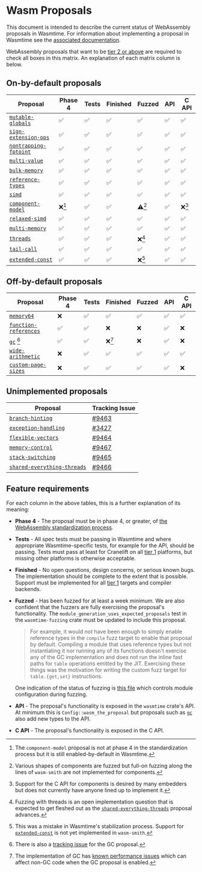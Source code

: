 # Wasm Proposals

This document is intended to describe the current status of WebAssembly
proposals in Wasmtime. For information about implementing a proposal in Wasmtime
see the [associated
documentation](./contributing-implementing-wasm-proposals.md).

WebAssembly proposals that want to be [tier 2 or above](./stability-tiers.md)
are required to check all boxes in this matrix. An explanation of each matrix
column is below.

## On-by-default proposals

|  Proposal                | Phase 4 | Tests | Finished | Fuzzed | API | C API |
|--------------------------|---------|-------|----------|--------|-----|-------|
| [`mutable-globals`]      | ✅      | ✅    | ✅       | ✅     | ✅  | ✅    |
| [`sign-extension-ops`]   | ✅      | ✅    | ✅       | ✅     | ✅  | ✅    |
| [`nontrapping-fptoint`]  | ✅      | ✅    | ✅       | ✅     | ✅  | ✅    |
| [`multi-value`]          | ✅      | ✅    | ✅       | ✅     | ✅  | ✅    |
| [`bulk-memory`]          | ✅      | ✅    | ✅       | ✅     | ✅  | ✅    |
| [`reference-types`]      | ✅      | ✅    | ✅       | ✅     | ✅  | ✅    |
| [`simd`]                 | ✅      | ✅    | ✅       | ✅     | ✅  | ✅    |
| [`component-model`]      | ❌[^1]  | ✅    | ✅       | ⚠️[^2]  | ✅  | ❌[^5]|
| [`relaxed-simd`]         | ✅      | ✅    | ✅       | ✅     | ✅  | ✅    |
| [`multi-memory`]         | ✅      | ✅    | ✅       | ✅     | ✅  | ✅    |
| [`threads`]              | ✅      | ✅    | ✅       | ❌[^3] | ✅  | ✅    |
| [`tail-call`]            | ✅      | ✅    | ✅       | ✅     | ✅  | ✅    |
| [`extended-const`]       | ✅      | ✅    | ✅       | ❌[^4] | ✅  | ✅    |

[^1]: The `component-model` proposal is not at phase 4 in the standardization
    process but it is still enabled-by-default in Wasmtime.
[^2]: Various shapes of components are fuzzed but full-on fuzzing along the
    lines of `wasm-smith` are not implemented for components.
[^3]: Fuzzing with threads is an open implementation question that is expected
    to get fleshed out as the [`shared-everything-threads`] proposal advances.
[^4]: This was a mistake in Wasmtime's stabilization process. Support for
    [`extended-const`] is not yet implemented in `wasm-smith`.
[^5]: Support for the C API for components is desired by many embedders but
    does not currently have anyone lined up to implement it.

## Off-by-default proposals

|  Proposal                | Phase 4 | Tests | Finished | Fuzzed | API | C API |
|--------------------------|---------|-------|----------|--------|-----|-------|
| [`memory64`]             | ❌      | ✅    | ✅       | ✅     | ✅  | ✅    |
| [`function-references`]  | ✅      | ✅    | ❌       | ❌     | ✅  | ❌    |
| [`gc`] [^6]              | ✅      | ✅    | ❌[^7]   | ❌     | ✅  | ❌    |
| [`wide-arithmetic`]      | ❌      | ✅    | ✅       | ✅     | ✅  | ✅    |
| [`custom-page-sizes`]    | ❌      | ✅    | ✅       | ✅     | ✅  | ❌    |

[^6]: There is also a [tracking
    issue](https://github.com/bytecodealliance/wasmtime/issues/5032) for the
    GC proposal.
[^7]: The implementation of GC has [known performance
    issues](https://github.com/bytecodealliance/wasmtime/issues/9351) which can
    affect non-GC code when the GC proposal is enabled.

## Unimplemented proposals

| Proposal                      | Tracking Issue |
|-------------------------------|----------------|
| [`branch-hinting`]            | [#9463](https://github.com/bytecodealliance/wasmtime/issues/9463) |
| [`exception-handling`]        | [#3427](https://github.com/bytecodealliance/wasmtime/issues/3427) |
| [`flexible-vectors`]          | [#9464](https://github.com/bytecodealliance/wasmtime/issues/9464) |
| [`memory-control`]            | [#9467](https://github.com/bytecodealliance/wasmtime/issues/9467) |
| [`stack-switching`]           | [#9465](https://github.com/bytecodealliance/wasmtime/issues/9465) |
| [`shared-everything-threads`] | [#9466](https://github.com/bytecodealliance/wasmtime/issues/9466) |

[`mutable-globals`]: https://github.com/WebAssembly/mutable-global/blob/master/proposals/mutable-global/Overview.md
[`sign-extension-ops`]: https://github.com/WebAssembly/spec/blob/master/proposals/sign-extension-ops/Overview.md
[`nontrapping-fptoint`]: https://github.com/WebAssembly/spec/blob/master/proposals/nontrapping-float-to-int-conversion/Overview.md
[`multi-value`]: https://github.com/WebAssembly/spec/blob/master/proposals/multi-value/Overview.md
[`bulk-memory`]: https://github.com/WebAssembly/bulk-memory-operations/blob/master/proposals/bulk-memory-operations/Overview.md
[`reference-types`]: https://github.com/WebAssembly/reference-types/blob/master/proposals/reference-types/Overview.md
[`simd`]: https://github.com/WebAssembly/simd/blob/master/proposals/simd/SIMD.md
[`tail-call`]: https://github.com/WebAssembly/tail-call/blob/main/proposals/tail-call/Overview.md
[`branch-hinting`]: https://github.com/WebAssembly/branch-hinting
[`exception-handling`]: https://github.com/WebAssembly/exception-handling
[`extended-const`]: https://github.com/WebAssembly/extended-const
[`flexible-vectors`]: https://github.com/WebAssembly/flexible-vectors
[`memory-control`]: https://github.com/WebAssembly/memory-control
[`stack-switching`]: https://github.com/WebAssembly/stack-switching
[`shared-everything-threads`]: https://github.com/WebAssembly/shared-everything-threads
[`memory64`]: https://github.com/WebAssembly/memory64/blob/master/proposals/memory64/Overview.md
[`multi-memory`]: https://github.com/WebAssembly/multi-memory/blob/master/proposals/multi-memory/Overview.md
[`threads`]: https://github.com/WebAssembly/threads/blob/master/proposals/threads/Overview.md
[`component-model`]: https://github.com/WebAssembly/component-model/blob/main/design/mvp/Explainer.md
[`relaxed-simd`]: https://github.com/WebAssembly/relaxed-simd/blob/main/proposals/relaxed-simd/Overview.md
[`function-references`]: https://github.com/WebAssembly/function-references/blob/main/proposals/function-references/Overview.md
[`wide-arithmetic`]: https://github.com/WebAssembly/wide-arithmetic/blob/main/proposals/wide-arithmetic/Overview.md
[`gc`]: https://github.com/WebAssembly/gc
[`custom-page-sizes`]: https://github.com/WebAssembly/custom-page-sizes

## Feature requirements

For each column in the above tables, this is a further explanation of its meaning:

* **Phase 4** - The proposal must be in phase 4, or greater, of [the
  WebAssembly standardization process][phases].

* **Tests** - All spec tests must be passing in Wasmtime and where appropriate
  Wasmtime-specific tests, for example for the API, should be passing. Tests
  must pass at least for Cranelift on all [tier 1](./stability-tiers.md)
  platforms, but missing other platforms is otherwise acceptable.

* **Finished** - No open questions, design concerns, or serious known bugs. The
  implementation should be complete to the extent that is possible. Support
  must be implemented for all [tier 1](./stability-tiers.md) targets and
  compiler backends.

* **Fuzzed** - Has been fuzzed for at least a week minimum. We are also
  confident that the fuzzers are fully exercising the proposal's functionality.
  The `module_generation_uses_expected_proposals` test in the `wasmtime-fuzzing`
  crate must be updated to include this proposal.

  > For example, it would *not* have been enough to simply enable reference
  > types in the `compile` fuzz target to enable that proposal by
  > default. Compiling a module that uses reference types but not instantiating
  > it nor running any of its functions doesn't exercise any of the GC
  > implementation and does not run the inline fast paths for `table` operations
  > emitted by the JIT. Exercising these things was the motivation for writing
  > the custom fuzz target for `table.{get,set}` instructions.

  One indication of the status of fuzzing is [this
  file](https://github.com/bytecodealliance/wasmtime/blob/main/crates/fuzzing/src/generators/module.rs#L16)
  which controls module configuration during fuzzing.

* **API** - The proposal's functionality is exposed in the `wasmtime` crate's
  API. At minimum this is `Config::wasm_the_proposal` but proposals such as
  [`gc`] also add new types to the API.

* **C API** - The proposal's functionality is exposed in the C API.

[phases]: https://github.com/WebAssembly/meetings/blob/master/process/phases.md

